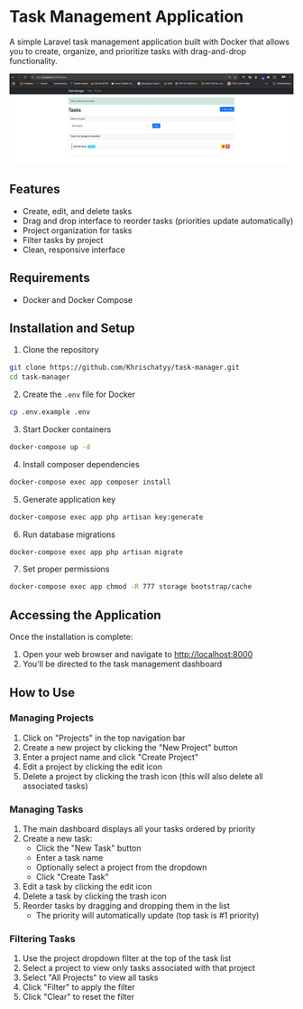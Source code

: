 # Task Management Application

A simple Laravel task management application built with Docker that allows you to create, organize, and prioritize tasks with drag-and-drop functionality.

![img.png](img.png)
## Features

- Create, edit, and delete tasks
- Drag and drop interface to reorder tasks (priorities update automatically)
- Project organization for tasks
- Filter tasks by project
- Clean, responsive interface

## Requirements

- Docker and Docker Compose

## Installation and Setup

1. Clone the repository
```bash
git clone https://github.com/Khrischatyy/task-manager.git
cd task-manager
```

2. Create the `.env` file for Docker
```bash
cp .env.example .env
```

3. Start Docker containers
```bash
docker-compose up -d
```

4. Install composer dependencies
```bash
docker-compose exec app composer install
```

5. Generate application key
```bash
docker-compose exec app php artisan key:generate
```

6. Run database migrations
```bash
docker-compose exec app php artisan migrate
```

7. Set proper permissions
```bash
docker-compose exec app chmod -R 777 storage bootstrap/cache
```

## Accessing the Application

Once the installation is complete:

1. Open your web browser and navigate to [http://localhost:8000](http://localhost:8000)
2. You'll be directed to the task management dashboard

## How to Use

### Managing Projects

1. Click on "Projects" in the top navigation bar
2. Create a new project by clicking the "New Project" button
3. Enter a project name and click "Create Project"
4. Edit a project by clicking the edit icon
5. Delete a project by clicking the trash icon (this will also delete all associated tasks)

### Managing Tasks

1. The main dashboard displays all your tasks ordered by priority
2. Create a new task:
   - Click the "New Task" button
   - Enter a task name
   - Optionally select a project from the dropdown
   - Click "Create Task"
3. Edit a task by clicking the edit icon
4. Delete a task by clicking the trash icon
5. Reorder tasks by dragging and dropping them in the list
   - The priority will automatically update (top task is #1 priority)

### Filtering Tasks

1. Use the project dropdown filter at the top of the task list
2. Select a project to view only tasks associated with that project
3. Select "All Projects" to view all tasks
4. Click "Filter" to apply the filter
5. Click "Clear" to reset the filter
